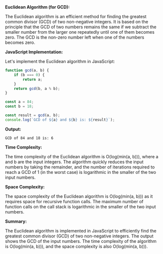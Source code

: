 **Euclidean Algorithm (for GCD):**

The Euclidean algorithm is an efficient method for finding the greatest common divisor (GCD) of two non-negative integers. It is based on the principle that the GCD of two numbers remains the same if we subtract the smaller number from the larger one repeatedly until one of them becomes zero. The GCD is the non-zero number left when one of the numbers becomes zero.

**JavaScript Implementation:**

Let's implement the Euclidean algorithm in JavaScript:

```javascript
function gcd(a, b) {
    if (b === 0) {
        return a;
    }
    return gcd(b, a % b);
}

const a = 84;
const b = 18;

const result = gcd(a, b);
console.log(`GCD of ${a} and ${b} is: ${result}`);
```

**Output:**

```
GCD of 84 and 18 is: 6
```

**Time Complexity:**

The time complexity of the Euclidean algorithm is O(log(min(a, b))), where a and b are the input integers. The algorithm quickly reduces the input numbers by taking the remainder, and the number of iterations required to reach a GCD of 1 (in the worst case) is logarithmic in the smaller of the two input numbers.

**Space Complexity:**

The space complexity of the Euclidean algorithm is O(log(min(a, b))) as it requires space for recursive function calls. The maximum number of function calls on the call stack is logarithmic in the smaller of the two input numbers.

**Summary:**

The Euclidean algorithm is implemented in JavaScript to efficiently find the greatest common divisor (GCD) of two non-negative integers. The output shows the GCD of the input numbers. The time complexity of the algorithm is O(log(min(a, b))), and the space complexity is also O(log(min(a, b))).